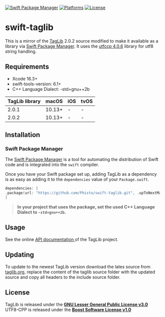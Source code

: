 [![Swift Package Manager](https://img.shields.io/badge/Swift_Package_Manager-compatible-green?style=flat)](https://img.shields.io/badge/Swift_Package_Manager-compatible-green?style=flat)
[![Platforms](https://img.shields.io/badge/Platforms-macOS-green?style=flat)](https://img.shields.io/badge/Platforms-macOS-Green?style=flat)
[![License](https://img.shields.io/github/license/Phisto/swift-taglib.svg?style=flat)](https://github.com/Phisto/swift-taglib)

# swift-taglib

This is a mirror of the [TagLib](https://taglib.org/) 2.0.2 source modified to make it available as a library via [Swift Package Manager](https://www.swift.org/package-manager/). It uses the [utfccp 4.0.6](https://github.com/nemtrif/utfcpp) library for utf8 string handling. 

## Requirements

- Xcode 16.3+
- swift-tools-version: 6.1+
- C++ Language Dialect: -std=gnu++2b

TagLib library   | macOS  |  iOS   |  tvOS
-----------------|--------|--------|--------
2.0.1            | 10.13+ |    -   |    -
2.0.2            | 10.13+ |    -   |    -

## Installation

### Swift Package Manager

The [Swift Package Manager](https://swift.org/package-manager/) is a tool for automating the distribution of Swift code and is integrated into the `swift` compiler.

Once you have your Swift package set up, adding TagLib as a dependency is as easy as adding it to the `dependencies` value of your `Package.swift`.

```swift
dependencies: [
.package(url: "https://github.com/Phisto/swift-taglib.git", .upToNextMajor(from: "2.0.2"))
]
```

  > **In your project that uses the package, set the used C++ Language Dialect to `-std=gnu++2b`.**

## Usage

See the online  [API documentation ](https://taglib.org/api/) of the TagLib project.

## Updating

To update to the newest TagLib version download the lates source from [taglib.org](https://taglib.org/), replace the content of the taglib source folder with the updated source and copy all headers to the include source folder.

## License

TagLib is released under the [**GNU Lesser General Public License v3.0**](./LICENSE)
UTF8-CPP is released under the [**Boost Software License v1.0**](./Sources/utf8/LICENSE)
